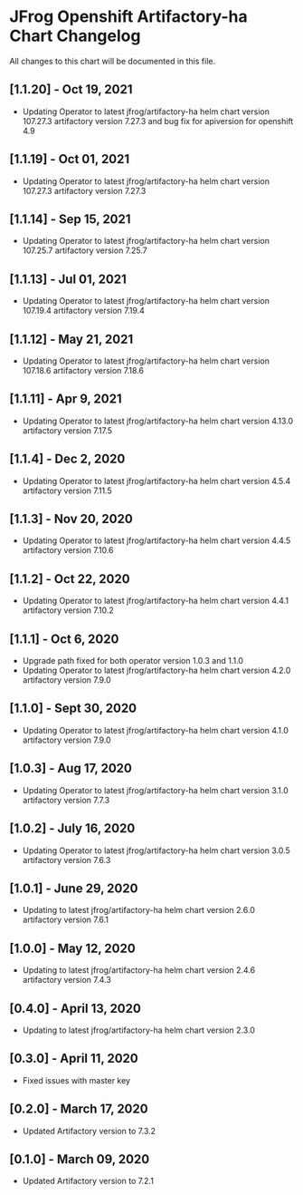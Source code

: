 # JFrog  Openshift Artifactory-ha Chart Changelog
All changes to this chart will be documented in this file.

## [1.1.20] - Oct 19, 2021
* Updating Operator to latest jfrog/artifactory-ha helm chart version 107.27.3 artifactory version 7.27.3 and bug fix for apiversion for openshift 4.9

## [1.1.19] - Oct 01, 2021
* Updating Operator to latest jfrog/artifactory-ha helm chart version 107.27.3 artifactory version 7.27.3

## [1.1.14] - Sep 15, 2021
* Updating Operator to latest jfrog/artifactory-ha helm chart version 107.25.7 artifactory version 7.25.7

## [1.1.13] - Jul 01, 2021
* Updating Operator to latest jfrog/artifactory-ha helm chart version 107.19.4 artifactory version 7.19.4

## [1.1.12] - May 21, 2021
* Updating Operator to latest jfrog/artifactory-ha helm chart version 107.18.6 artifactory version 7.18.6

## [1.1.11] - Apr 9, 2021
* Updating Operator to latest jfrog/artifactory-ha helm chart version 4.13.0 artifactory version 7.17.5

## [1.1.4] - Dec 2, 2020
* Updating Operator to latest jfrog/artifactory-ha helm chart version 4.5.4 artifactory version 7.11.5

## [1.1.3] - Nov 20, 2020
* Updating Operator to latest jfrog/artifactory-ha helm chart version 4.4.5 artifactory version 7.10.6

## [1.1.2] - Oct 22, 2020
* Updating Operator to latest jfrog/artifactory-ha helm chart version 4.4.1 artifactory version 7.10.2

## [1.1.1] - Oct 6, 2020
* Upgrade path fixed for both operator version 1.0.3 and 1.1.0
* Updating Operator to latest jfrog/artifactory-ha helm chart version 4.2.0 artifactory version 7.9.0

## [1.1.0] - Sept 30, 2020
* Updating Operator to latest jfrog/artifactory-ha helm chart version 4.1.0 artifactory version 7.9.0

## [1.0.3] - Aug 17, 2020
* Updating Operator to latest jfrog/artifactory-ha helm chart version 3.1.0 artifactory version 7.7.3

## [1.0.2] - July 16, 2020
* Updating Operator to latest jfrog/artifactory-ha helm chart version 3.0.5 artifactory version 7.6.3

## [1.0.1] - June 29, 2020
* Updating to latest jfrog/artifactory-ha helm chart version 2.6.0 artifactory version 7.6.1

## [1.0.0] - May 12, 2020
* Updating to latest jfrog/artifactory-ha helm chart version 2.4.6 artifactory version 7.4.3

## [0.4.0] - April 13, 2020
* Updating to latest jfrog/artifactory-ha helm chart version 2.3.0

## [0.3.0] - April 11, 2020
* Fixed issues with master key

## [0.2.0] - March 17, 2020
* Updated Artifactory version to 7.3.2

## [0.1.0] - March 09, 2020
* Updated Artifactory version to 7.2.1
